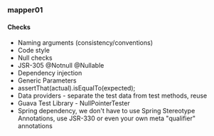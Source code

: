 ### mapper01

#### Checks

+ Naming arguments (consistency/conventions)
+ Code style
+ Null checks
+ JSR-305 @Notnull @Nullable
+ Dependency injection
+ Generic Parameters
+ assertThat(actual).isEqualTo(expected);
+ Data providers - separate the test data from test methods, reuse
+ Guava Test Library - NullPointerTester
+ Spring dependency, we don't have to use Spring Stereotype Annotations, use JSR-330 or even your own meta "qualifier" annotations